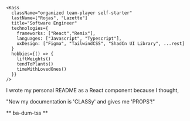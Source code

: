 ```
<Kass
  className="organized team-player self-starter"
  lastName=["Rojas", "Lazette"]
  title="Software Engineer"
  technologies={
    frameworks: ["React","Remix"],
    languages: ["Javascript", "Typescript"],
    uxDesign: ["Figma", "TailwindCSS", "ShadCn UI Library", ...rest]
  }
  hobbies={() => {
    liftWeights()
    tendToPlants()
    timeWithLovedOnes()
  }}
/>
```
  
I wrote my personal README as a React component because I thought,

"Now my documentation is 'CLASSy' and gives me 'PROPS'!"

** ba-dum-tss **
